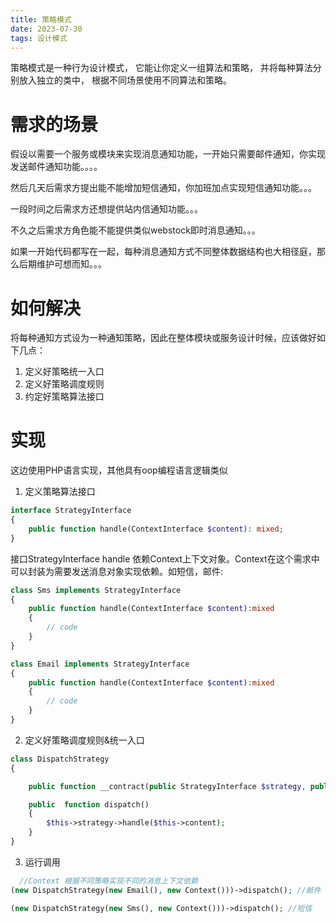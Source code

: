 ```yaml
---
title: 策略模式
date: 2023-07-30
tags: 设计模式
---
```


策略模式是一种行为设计模式， 它能让你定义一组算法和策略， 并将每种算法分别放入独立的类中， 根据不同场景使用不同算法和策略。

# 需求的场景
假设以需要一个服务或模块来实现消息通知功能，一开始只需要邮件通知，你实现发送邮件通知功能。。。。

然后几天后需求方提出能不能增加短信通知，你加班加点实现短信通知功能。。。

一段时间之后需求方还想提供站内信通知功能。。。

不久之后需求方角色能不能提供类似webstock即时消息通知。。。

如果一开始代码都写在一起，每种消息通知方式不同整体数据结构也大相径庭，那么后期维护可想而知。。。

# 如何解决
将每种通知方式设为一种通知策略，因此在整体模块或服务设计时候，应该做好如下几点：
1. 定义好策略统一入口
2. 定义好策略调度规则
3. 约定好策略算法接口

# 实现
这边使用PHP语言实现，其他具有oop编程语言逻辑类似

1. 定义策略算法接口

```php
interface StrategyInterface
{
    public function handle(ContextInterface $content): mixed;
}
```
接口StrategyInterface handle 依赖Context上下文对象。Context在这个需求中可以封装为需要发送消息对象实现依赖。如短信，邮件:

```php
class Sms implements StrategyInterface
{
    public function handle(ContextInterface $content):mixed
    {
        // code 
    }
}

class Email implements StrategyInterface
{
    public function handle(ContextInterface $content):mixed
    {
        // code 
    }
}
```

2. 定义好策略调度规则&统一入口

```php
class DispatchStrategy
{

    public function __contract(public StrategyInterface $strategy, public ContextInterface $content )

    public  function dispatch()
    {
        $this->strategy->handle($this->content);
    }
}
```


3. 运行调用

```php
  //Context 根据不同策略实现不同的消息上下文依赖
(new DispatchStrategy(new Email(), new Context()))->dispatch(); //邮件

(new DispatchStrategy(new Sms(), new Context()))->dispatch(); //短信
```